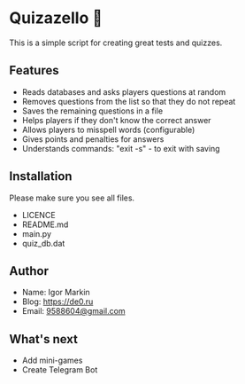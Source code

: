 # Quizazello 🤯
This is a simple script for creating great tests and quizzes.

## Features
- Reads databases and asks players questions at random
- Removes questions from the list so that they do not repeat
- Saves the remaining questions in a file
- Helps players if they don't know the correct answer
- Allows players to misspell words (configurable)
- Gives points and penalties for answers
- Understands commands: "exit -s" - to exit with saving

## Installation
Please make sure you see all files.
- LICENCE
- README.md
- main.py
- quiz_db.dat

## Author
- Name: Igor Markin
- Blog: https://de0.ru
- Email: 9588604@gmail.com

## What's next
- Add mini-games
- Create Telegram Bot
